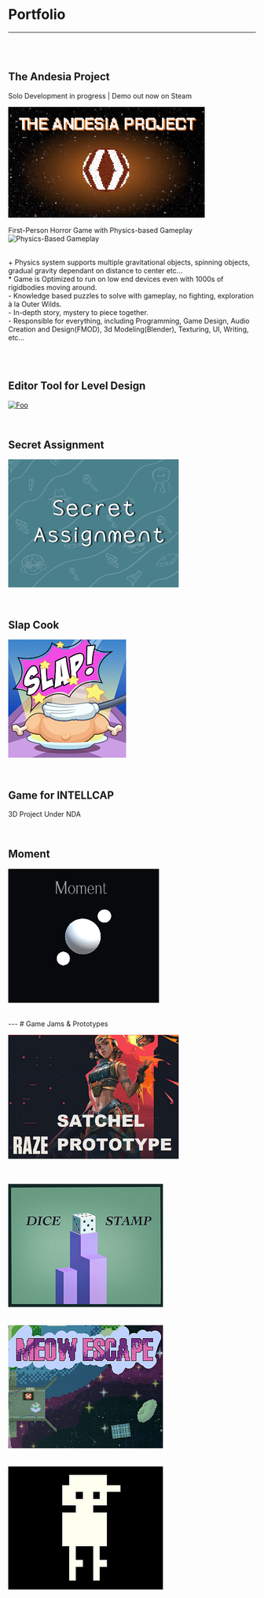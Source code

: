 # Portfolio
---
<br>
<br>

## The Andesia Project
Solo Development in progress | Demo out now on Steam

[![Foo](/images/Andesia_400.png)](https://store.steampowered.com/app/2709770/The_Andesia_Project/)

First-Person Horror Game with Physics-based Gameplay <br>
![Physics-Based Gameplay](/images/Andesia_Physics.gif)

<br>+ Physics system supports multiple gravitational objects, spinning objects, gradual gravity dependant on distance to center etc...
<br>* Game is Optimized to run on low end devices even with 1000s of rigidbodies moving around.
<br>- Knowledge based puzzles to solve with gameplay, no fighting, exploration à la Outer Wilds.
<br>- In-depth story, mystery to piece together.
<br>- Responsible for everything, including Programming, Game Design, Audio Creation and Design(FMOD), 3d Modeling(Blender), Texturing, UI, Writing, etc...

<br>


<br>

## Editor Tool for Level Design

[![Foo](https://github-readme-stats.vercel.app/api/pin/?username=ZiadRbai&repo=Spherical-Transform-Tool)](https://github.com/ZiadRbai/Spherical-Transform-Tool)

<br>

## Secret Assignment

[![Foo](/images/SecretAssignment.png)](https://teamwiiw.itch.io/secret-assignment)

<br>

## Slap Cook

[![Foo](/images/SlapCook.png)](https://play.google.com/store/apps/details?id=com.KokoroGames.SlapCook)

<br>

## Game for INTELLCAP

3D Project Under NDA

<br>

## Moment 

[![Foo](/images/Moment.png)](https://ziadrbai.itch.io/moment)

<br>
---
# Game Jams & Prototypes

[![Foo](/images/Raze.png)](https://ziadrbai.itch.io/raze-satchel)
<br>
<br>
<br>

[![Foo](/images/DiceStamp.png)](https://maruwiiw.itch.io/dice-stamp)
<br>
<br>
<br>
[![Foo](/images/MeowEscape.png)](https://ziadrbai.itch.io/meow-escape)
<br>
<br>
<br>
[![Foo](/images/MyFriendsGame.png)](https://ziadrbai.itch.io/my-friends-game)







